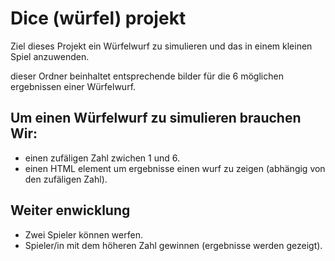 # Dice (würfel) projekt

Ziel dieses Projekt ein Würfelwurf zu simulieren und das in einem kleinen Spiel anzuwenden.

dieser Ordner beinhaltet entsprechende bilder für die 6 möglichen ergebnissen einer Würfelwurf.

Um einen Würfelwurf zu simulieren brauchen Wir:
--------------
- einen zufäligen Zahl zwichen 1 und 6.
- einen HTML element um ergebnisse einen wurf zu zeigen (abhängig von den zufäligen Zahl).

Weiter enwicklung
-------------------------
- Zwei Spieler können werfen.
- Spieler/in mit dem höheren Zahl gewinnen (ergebnisse werden gezeigt).
